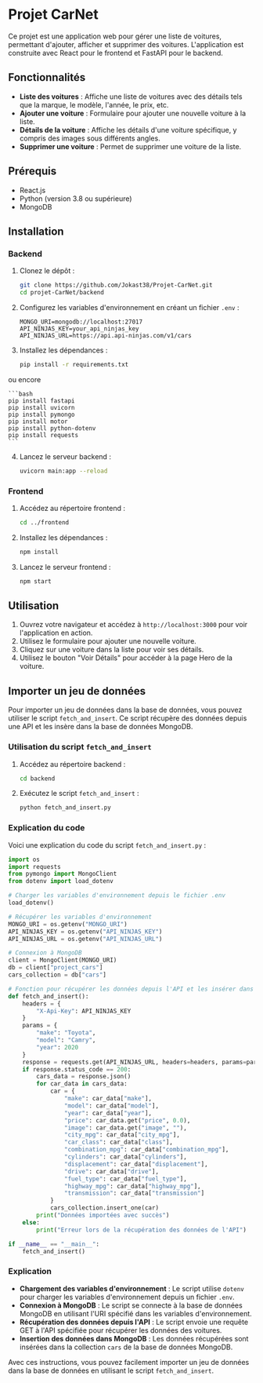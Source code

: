 # Projet CarNet

Ce projet est une application web pour gérer une liste de voitures, permettant d'ajouter, afficher et supprimer des voitures. L'application est construite avec React pour le frontend et FastAPI pour le backend.

## Fonctionnalités

- **Liste des voitures** : Affiche une liste de voitures avec des détails tels que la marque, le modèle, l'année, le prix, etc.
- **Ajouter une voiture** : Formulaire pour ajouter une nouvelle voiture à la liste.
- **Détails de la voiture** : Affiche les détails d'une voiture spécifique, y compris des images sous différents angles.
- **Supprimer une voiture** : Permet de supprimer une voiture de la liste.

## Prérequis

- React.js 
- Python (version 3.8 ou supérieure)
- MongoDB

## Installation

### Backend

1. Clonez le dépôt :
    ```bash
    git clone https://github.com/Jokast38/Projet-CarNet.git
    cd projet-CarNet/backend
    ```

2. Configurez les variables d'environnement en créant un fichier `.env` :
    ```env
    MONGO_URI=mongodb://localhost:27017
    API_NINJAS_KEY=your_api_ninjas_key
    API_NINJAS_URL=https://api.api-ninjas.com/v1/cars
    ```

3. Installez les dépendances :
    ```bash
    pip install -r requirements.txt    
    ```
 ou encore 

    ```bash
    pip install fastapi
    pip install uvicorn
    pip install pymongo
    pip install motor
    pip install python-dotenv
    pip install requests
    ```

4. Lancez le serveur backend :
    ```bash
    uvicorn main:app --reload
    ```

### Frontend

1. Accédez au répertoire frontend :
    ```bash
    cd ../frontend
    ```

2. Installez les dépendances :
    ```bash
    npm install
    ```

3. Lancez le serveur frontend :
    ```bash
    npm start
    ```

## Utilisation

1. Ouvrez votre navigateur et accédez à `http://localhost:3000` pour voir l'application en action.
2. Utilisez le formulaire pour ajouter une nouvelle voiture.
3. Cliquez sur une voiture dans la liste pour voir ses détails.
4. Utilisez le bouton "Voir Détails" pour accéder à la page Hero de la voiture.

## Importer un jeu de données

Pour importer un jeu de données dans la base de données, vous pouvez utiliser le script `fetch_and_insert`. Ce script récupère des données depuis une API et les insère dans la base de données MongoDB.

### Utilisation du script `fetch_and_insert`

1. Accédez au répertoire backend :
    ```bash
    cd backend
    ```

2. Exécutez le script `fetch_and_insert` :
    ```bash
    python fetch_and_insert.py
    ```

### Explication du code

Voici une explication du code du script `fetch_and_insert.py` :

```python
import os
import requests
from pymongo import MongoClient
from dotenv import load_dotenv

# Charger les variables d'environnement depuis le fichier .env
load_dotenv()

# Récupérer les variables d'environnement
MONGO_URI = os.getenv("MONGO_URI")
API_NINJAS_KEY = os.getenv("API_NINJAS_KEY")
API_NINJAS_URL = os.getenv("API_NINJAS_URL")

# Connexion à MongoDB
client = MongoClient(MONGO_URI)
db = client["project_cars"]
cars_collection = db["cars"]

# Fonction pour récupérer les données depuis l'API et les insérer dans la base de données
def fetch_and_insert():
    headers = {
        "X-Api-Key": API_NINJAS_KEY
    }
    params = {
        "make": "Toyota",
        "model": "Camry",
        "year": 2020
    }
    response = requests.get(API_NINJAS_URL, headers=headers, params=params)
    if response.status_code == 200:
        cars_data = response.json()
        for car_data in cars_data:
            car = {
                "make": car_data["make"],
                "model": car_data["model"],
                "year": car_data["year"],
                "price": car_data.get("price", 0.0),
                "image": car_data.get("image", ""),
                "city_mpg": car_data["city_mpg"],
                "car_class": car_data["class"],
                "combination_mpg": car_data["combination_mpg"],
                "cylinders": car_data["cylinders"],
                "displacement": car_data["displacement"],
                "drive": car_data["drive"],
                "fuel_type": car_data["fuel_type"],
                "highway_mpg": car_data["highway_mpg"],
                "transmission": car_data["transmission"]
            }
            cars_collection.insert_one(car)
        print("Données importées avec succès")
    else:
        print("Erreur lors de la récupération des données de l'API")

if __name__ == "__main__":
    fetch_and_insert()
```

### Explication

- **Chargement des variables d'environnement** : Le script utilise `dotenv` pour charger les variables d'environnement depuis un fichier `.env`.
- **Connexion à MongoDB** : Le script se connecte à la base de données MongoDB en utilisant l'URI spécifié dans les variables d'environnement.
- **Récupération des données depuis l'API** : Le script envoie une requête GET à l'API spécifiée pour récupérer les données des voitures.
- **Insertion des données dans MongoDB** : Les données récupérées sont insérées dans la collection `cars` de la base de données MongoDB.

Avec ces instructions, vous pouvez facilement importer un jeu de données dans la base de données en utilisant le script `fetch_and_insert`.